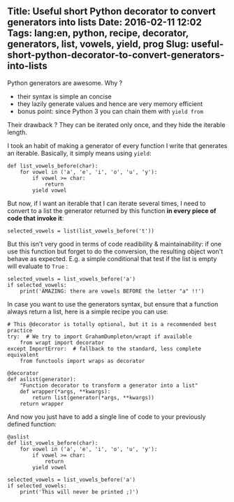 Title: Useful short Python decorator to convert generators into lists
Date: 2016-02-11 12:02
Tags: lang:en, python, recipe, decorator, generators, list, vowels, yield, prog
Slug: useful-short-python-decorator-to-convert-generators-into-lists
---
Python generators are awesome. Why ?

- their syntax is simple an concise
- they lazily generate values and hence are very memory efficient
- bonus point: since Python 3 you can chain them with `yield from`

Their drawback ? They can be iterated only once, and they hide the iterable length.

I took an habit of making a generator of every function I write that generates an iterable. Basically, it simply means using `yield`:
```
def list_vowels_before(char):
    for vowel in ('a', 'e', 'i', 'o', 'u', 'y'):
        if vowel >= char:
            return
        yield vowel
```

But now, if I want an iterable that I can iterate several times, I need to convert to a list the generator returned by this function **in every piece of code that invoke it**:
```
selected_vowels = list(list_vowels_before('t'))
```

But this isn't very good in terms of code readibility & maintainability: if one use this function but forget to do the conversion, the resulting object won't behave as expected. E.g. a simple conditional that test if the list is empty will evaluate to `True` :
```
selected_vowels = list_vowels_before('a')
if selected_vowels:
    print('AMAZING: there are vowels BEFORE the letter "a" !!')
```

In case you want to use the generators syntax, but ensure that a function always return a list, here is a simple recipe you can use:

```
# This @decorator is totally optional, but it is a recommended best practice
try:  # We try to import GrahamDumpleton/wrapt if available
    from wrapt import decorator
except ImportError:  # fallback to the standard, less complete equivalent
    from functools import wraps as decorator

@decorator
def aslist(generator):
    "Function decorator to transform a generator into a list"
    def wrapper(*args, **kwargs):
        return list(generator(*args, **kwargs))
    return wrapper
```

And now you just have to add a single line of code to your previously defined function:
```
@aslist
def list_vowels_before(char):
    for vowel in ('a', 'e', 'i', 'o', 'u', 'y'):
        if vowel >= char:
            return
        yield vowel

selected_vowels = list_vowels_before('a')
if selected_vowels:
    print('This will never be printed ;)')
```
